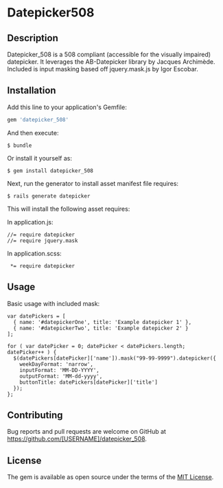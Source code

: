 Datepicker508
====
[gem]: https://rubygems.org/gems/datepicker_508


Description
-----------
Datepicker_508 is a 508 compliant (accessible for the visually impaired) datepicker. It leverages the AB-Datepicker library by Jacques Archimède. Included is input masking based off jquery.mask.js by Igor Escobar.

Installation
------------

Add this line to your application's Gemfile:

```ruby
gem 'datepicker_508'
```

And then execute:

    $ bundle

Or install it yourself as:

    $ gem install datepicker_508
    
Next, run the generator to install asset manifest file requires:

    $ rails generate datepicker

This will install the following asset requires:

In application.js:

```
//= require datepicker
//= require jquery.mask
```

In application.scss:

```
 *= require datepicker
```

Usage
-----

Basic usage with included mask:

```
var datePickers = [
  { name: '#datepickerOne', title: 'Example datepicker 1' },
  { name: '#datepickerTwo', title: 'Example datepicker 2' }
];

for ( var datePicker = 0; datePicker < datePickers.length; datePicker++ ) {
  $(datePickers[datePicker]['name']).mask("99-99-9999").datepicker({
    weekDayFormat: 'narrow',
    inputFormat: 'MM-DD-YYYY',
    outputFormat: 'MM-dd-yyyy',
    buttonTitle: datePickers[datePicker]['title']
  });
};
```

Contributing
------------

Bug reports and pull requests are welcome on GitHub at https://github.com/[USERNAME]/datepicker_508.

License
-------

The gem is available as open source under the terms of the [MIT License](http://opensource.org/licenses/MIT).
